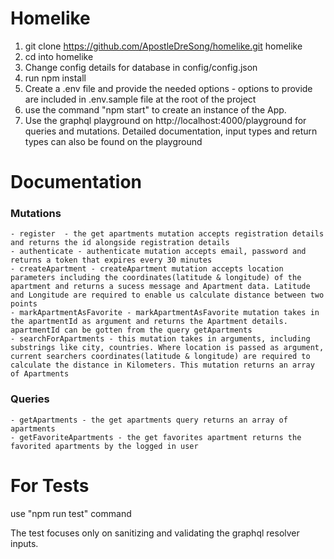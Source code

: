 # Homelike
1. git clone https://github.com/ApostleDreSong/homelike.git homelike
2. cd into homelike
3. Change config details for database in config/config.json
4. run npm install
5. Create a .env file and provide the needed options - options to provide are included in .env.sample file at the root of the project
6. use the command "npm start" to create an instance of the App.
7. Use the graphql playground on http://localhost:4000/playground for queries and mutations. Detailed documentation, input types and return types can also be found on the playground
# Documentation<br />
### Mutations
    - register  - the get apartments mutation accepts registration details and returns the id alongside registration details
    - authenticate - authenticate mutation accepts email, password and returns a token that expires every 30 minutes
    - createApartment - createApartment mutation accepts location parameters including the coordinates(latitude & longitude) of the apartment and returns a sucess message and Apartment data. Latitude and Longitude are required to enable us calculate distance between two points
    - markApartmentAsFavorite - markApartmentAsFavorite mutation takes in the apartmentId as argument and returns the Apartment details. apartmentId can be gotten from the query getApartments
    - searchForApartments - this mutation takes in arguments, including substrings like city, countries. Where location is passed as argument, current searchers coordinates(latitude & longitude) are required to calculate the distance in Kilometers. This mutation returns an array of Apartments 
### Queries
    - getApartments - the get apartments query returns an array of apartments
    - getFavoriteApartments - the get favorites apartment returns the favorited apartments by the logged in user


# For Tests
use "npm run test" command

The test focuses only on sanitizing and validating the graphql resolver inputs.